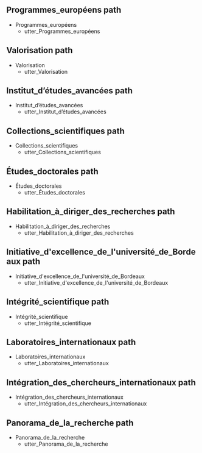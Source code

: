 ## Programmes_européens path
* Programmes_européens
  - utter_Programmes_européens

## Valorisation path
* Valorisation
  - utter_Valorisation

## Institut_d’études_avancées path
* Institut_d’études_avancées
  - utter_Institut_d’études_avancées

## Collections_scientifiques path
* Collections_scientifiques
  - utter_Collections_scientifiques

## Études_doctorales path
* Études_doctorales
  - utter_Études_doctorales

## Habilitation_à_diriger_des_recherches path
* Habilitation_à_diriger_des_recherches
  - utter_Habilitation_à_diriger_des_recherches

## Initiative_d'excellence_de_l'université_de_Bordeaux path
* Initiative_d'excellence_de_l'université_de_Bordeaux
  - utter_Initiative_d'excellence_de_l'université_de_Bordeaux

## Intégrité_scientifique path
* Intégrité_scientifique
  - utter_Intégrité_scientifique

## Laboratoires_internationaux path
* Laboratoires_internationaux
  - utter_Laboratoires_internationaux

## Intégration_des_chercheurs_internationaux path
* Intégration_des_chercheurs_internationaux
  - utter_Intégration_des_chercheurs_internationaux

## Panorama_de_la_recherche path
* Panorama_de_la_recherche
  - utter_Panorama_de_la_recherche

